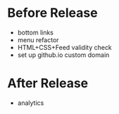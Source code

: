 # Before Release

* bottom links
* menu refactor
* HTML+CSS+Feed validity check
* set up github.io custom domain

# After Release

* analytics

